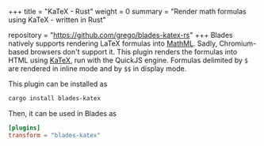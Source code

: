 +++
title = "KaTeX - Rust"
weight = 0
summary = "Render math formulas using KaTeX - written in Rust"

repository = "https://github.com/grego/blades-katex-rs"
+++
Blades natively supports rendering LaTeX formulas into [MathML](https://developer.mozilla.org/docs/Web/MathML).
Sadly, Chromium-based browsers don't support it.
This plugin renders the formulas into HTML using [KaTeX](https://katex.org),
run with the QuickJS engine.
Formulas delimited by `$` are rendered in inline mode and by `$$` in display mode.

This plugin can be installed as
```bash
cargo install blades-katex
```

Then, it can be used in Blades as
```toml
[plugins]
transform = "blades-katex"
```
